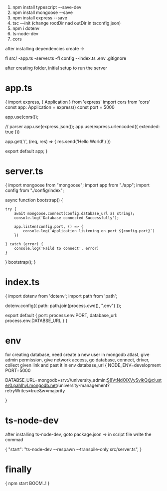 1. npm install typescript --save-dev
2. npm install mongoose --save
3. npm install express --save
4. tsc —init (change rootDir nad outDir in tsconfig.json)
5. npm i dotenv
6. ts-node-dev
7. cors

after installing dependencies create ->

fl src/
-app.ts
-server.ts
-fl config
--index.ts
.env
.gitignore

after creating folder, initial setup to run the server

# app.ts

{
import express, { Application } from 'express'
import cors from 'cors'
const app: Application = express()
const port = 5000

app.use(cors());

// parser
app.use(express.json());
app.use(express.urlencoded({ extended: true }))

app.get('/', (req, res) => {
res.send('Hello World!')
})

export default app;
}

# server.ts

{
import mongoose from "mongoose";
import app from "./app";
import config from "./config/index";

async function bootstrap() {

    try {
        await mongoose.connect(config.database_url as string);
        console.log('Database connected Successfully');

        app.listen(config.port, () => {
            console.log(`Application listening on port ${config.port}`)
        })

    } catch (error) {
        console.log('Faild to connect', error)
    }

}
bootstrap();
}

# index.ts

{
import dotenv from 'dotenv';
import path from 'path';

dotenv.config({ path: path.join(process.cwd(), ".env") });

export default {
port: process.env.PORT,
database_url: process.env.DATABSE_URL
}
}

# env

for creating database, need create a new user in mongodb atlast, give admin permission, give network access, go database, connect, driver, collect given link and past it in env database_url
{
NODE_ENV=development
PORT=5000

DATABSE_URL=mongodb+srv://university_admin:S8VtNdOiXVySvikQ@cluster0.pahlhyl.mongodb.net/university-management?retryWrites=true&w=majority

}

# ts-node-dev

after installing ts-node-dev, goto package.json =>
in script file write the commad

{
"start": "ts-node-dev --respawn --transpile-only src/server.ts",
}

# finally

{
npm start
BOOM..!
}
